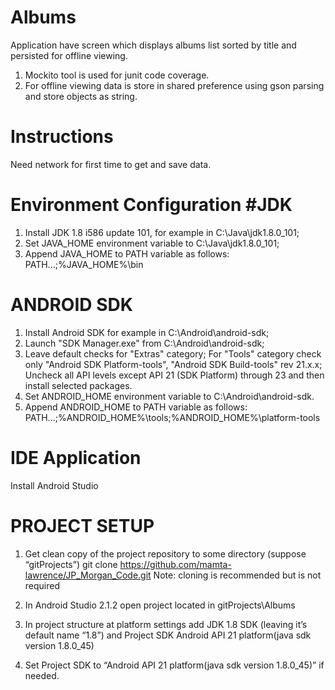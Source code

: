 # Albums
Application have screen which displays albums list sorted by title and persisted for offline viewing.
1. Mockito tool is used for junit code coverage.
2. For offline viewing data is store in shared preference using gson parsing and store objects as string.

# Instructions
Need network for first time to get and save data.

# Environment Configuration #JDK
1. Install JDK 1.8 i586 update 101, for example in C:\Java\jdk1.8.0_101;
2. Set JAVA_HOME environment variable to C:\Java\jdk1.8.0_101;
3. Append JAVA_HOME to PATH variable as follows: PATH...;%JAVA_HOME%\bin

# ANDROID SDK
1. Install Android SDK for example in C:\Android\android-sdk;
2. Launch "SDK Manager.exe" from C:\Android\android-sdk;
3. Leave default checks for "Extras" category; For "Tools" category check only "Android SDK Platform-tools", "Android SDK Build-tools" rev 21.x.x; Uncheck all API levels except API 21 (SDK Platform) through 23 and then install selected packages.
4. Set ANDROID_HOME environment variable to C:\Android\android-sdk.
5. Append ANDROID_HOME to PATH variable as follows: PATH...;%ANDROID_HOME%\tools\;%ANDROID_HOME%\platform-tools

# IDE Application
Install Android Studio

# PROJECT SETUP
1. Get clean copy of the project repository to some directory (suppose “gitProjects”)
git clone https://github.com/mamta-lawrence/JP_Morgan_Code.git
Note: cloning is recommended but is not required

2. In Android Studio 2.1.2 open project located in gitProjects\Albums
3. In project structure at platform settings add JDK 1.8 SDK (leaving it’s default name “1.8”) and Project SDK Android API 21 platform(java sdk version 1.8.0_45)
4. Set Project SDK to “Android API 21 platform(java sdk version 1.8.0_45)” if needed.
